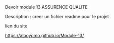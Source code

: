 Devoir module 13 ASSURENCE QUALITE

Description : creer un fichier readme pour le projet 

lien du site

https://alboyomo.github.io/Module-13/